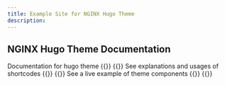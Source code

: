 ```yaml
---
title: Example Site for NGINX Hugo Theme
description: 
---
```


## NGINX Hugo Theme Documentation 
Documentation for hugo theme
{{<card-section>}}
  {{<card title="Test Product" titleUrl="/test-product/" icon="test-tubes"  isLanding="true">}}
    See explanations and usages of shortcodes
  {{</card >}}
  {{<card title="NGINX Plus" titleUrl="/nginx/" brandIcon="NGINX-Plus-product-icon-RGB.svg"  isLanding="true">}}
    See a live example of theme components
  {{</card >}}
{{</card-section>}}

